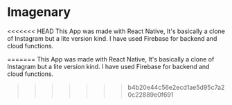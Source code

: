 # Imagenary
<<<<<<< HEAD
This App was made with React Native, It's basically a clone of Instagram but a lite version kind. I have used Firebase for backend and cloud functions.

=======
This App was made with React Native, It's basically a clone of Instagram but a lite version kind.
I have used Firebase for backend and cloud functions.
>>>>>>> b4b20e44c56e2ecd1ae5d95c7a20c22889e0f691
